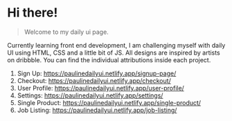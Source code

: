 # Hi there! 
> Welcome to my daily ui page. 

Currently learning front end development, I am challenging myself with daily UI using HTML, CSS and a little bit of JS. All designs are inspired by artists on dribbble. You can find the individual attributions inside each project. 

1. Sign Up: https://paulinedailyui.netlify.app/signup-page/
2. Checkout: https://paulinedailyui.netlify.app/checkout/
3. User Profile: https://paulinedailyui.netlify.app/user-profile/
4. Settings: https://paulinedailyui.netlify.app/settings/
5. Single Product: https://paulinedailyui.netlify.app/single-product/
6. Job Listing: https://paulinedailyui.netlify.app/job-listing/
